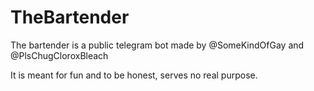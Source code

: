 # TheBartender

The bartender is a public telegram bot made by @SomeKindOfGay and @PlsChugCloroxBleach

It is meant for fun and to be honest, serves no real purpose.
